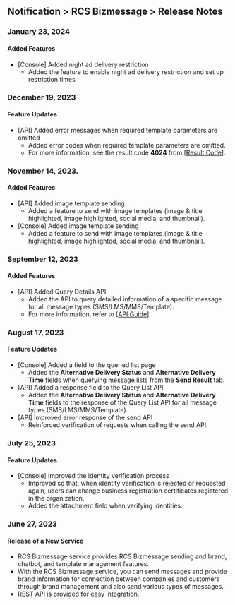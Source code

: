 ## Notification > RCS Bizmessage > Release Notes

### January 23, 2024
#### Added Features
* [Console] Added night ad delivery restriction
  * Added the feature to enable night ad delivery restriction and set up restriction times

### December 19, 2023
#### Feature Updates
* [API] Added error messages when required template parameters are omitted
    * Added error codes when required template parameters are omitted.
    * For more information, see the result code **4024** from [[Result Code](./result-code/#_1)].

### November 14, 2023.
#### Added Features
* [API] Added image template sending
    * Added a feature to send with image templates (image & title highlighted, image highlighted, social media, and thumbnail).
* [Console] Added image template sending
    * Added a feature to send with image templates (image & title highlighted, image highlighted, social media, and thumbnail).

### September 12, 2023
#### Added Features
* [API] Added Query Details API
    * Added the API to query detailed information of a specific message for all message types (SMS/LMS/MMS/Template).
    * For more information, refer to [[API Guide](./api-guide/#_3)].

### August 17, 2023
#### Feature Updates
* [Console] Added a field to the queried list page
    * Added the **Alternative Delivery Status** and **Alternative Delivery Time** fields when querying message lists from the **Send Result** tab.
* [API] Added a response field to the Query List API
    * Added the **Alternative Delivery Status** and **Alternative Delivery Time** fields to the response of the Query List API for all message types (SMS/LMS/MMS/Template).
* [API] Improved error response of the send API
    * Reinforced verification of requests when calling the send API.

### July 25, 2023
#### Feature Updates
* [Console] Improved the identity verification process
    * Improved so that, when identity verification is rejected or requested again, users can change business registration certificates registered in the organization.
    * Added the attachment field when verifying identities.

### June 27, 2023
#### Release of a New Service
* RCS Bizmessage service provides RCS Bizmessage sending and brand, chatbot, and template management features.
* With the RCS Bizmessage service, you can send messages and provide brand information for connection between companies and customers through brand management and also send various types of messages.
* REST API is provided for easy integration.
